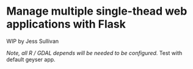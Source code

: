 # Manage multiple single-thead web applications with Flask
WIP by Jess Sullivan



*Note, all R / GDAL depends will be needed to be configured.*
Test with default geyser app. 
